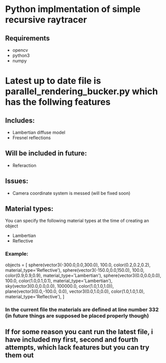 # Python implmentation of simple recursive raytracer

## Requirements
- opencv
- python3
- numpy

# Latest up to date file is parallel_rendering_bucker.py which has the follwing features

## Includes:
- Lambertian diffuse model
- Fresnel reflections

## Will be included in future:
- Referaction

## Issues:
- Camera coordinate system is messed (will be fixed soon)

## Material types:
You can specify the following material types at the time of creating an object
- Lambertian
- Reflective

### Example: 
objects = [
    sphere(vector3(-300.0,0.0,300.0), 100.0, color(0.2,0.2,0.2), material_type='Reflective'), 
    sphere(vector3(-150.0,0.0,150.0), 100.0, color(0.9,0.9,0.9), material_type='Lambertian'), 
    sphere(vector3(0.0,0.0,0.0), 100.0, color(1.0,0.1,0.1), material_type='Lambertian'), 
    sky(vector3(0.0,0.0,0.0), 100000.0, color(1.0,1.0,1.0)), 
    plane(vector3(0.0,-100.0, 0.0), vector3(0.0,1.0,0.0), color(1.0,1.0,1.0), material_type='Reflective'),
]

### In the current file the materials are defined at line number 332 (in future things are supposed be placed properly though)

## If for some reason you cant run the latest file, i have included my first, second and fourth attempts, which lack features but you can try them out
